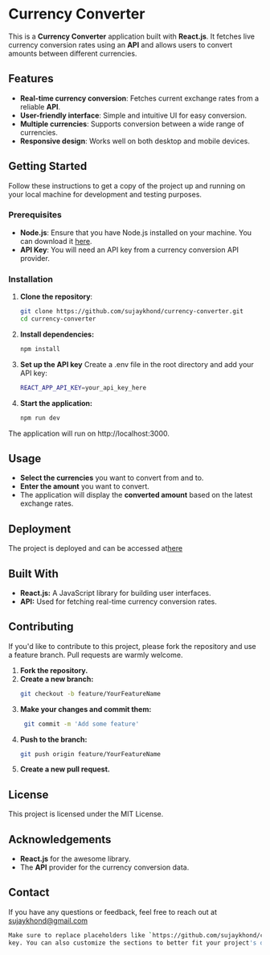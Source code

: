 # **Currency Converter**

This is a **Currency Converter** application built with **React.js**. It fetches live currency conversion rates using an **API** and allows users to convert amounts between different currencies.

## **Features**

- **Real-time currency conversion**: Fetches current exchange rates from a reliable **API**.
- **User-friendly interface**: Simple and intuitive UI for easy conversion.
- **Multiple currencies**: Supports conversion between a wide range of currencies.
- **Responsive design**: Works well on both desktop and mobile devices.

## **Getting Started**

Follow these instructions to get a copy of the project up and running on your local machine for development and testing purposes.

### **Prerequisites**

- **Node.js**: Ensure that you have Node.js installed on your machine. You can download it [here](https://nodejs.org/).
- **API Key**: You will need an API key from a currency conversion API provider.

### **Installation**

1. **Clone the repository**:
   ```sh
   git clone https://github.com/sujaykhond/currency-converter.git
   cd currency-converter

2.  **Install dependencies:**
    ```sh
    npm install

3. **Set up the API key**
    Create a .env file in the root directory and add your API key:
   ```sh
   REACT_APP_API_KEY=your_api_key_here

4. **Start the application:**
   ```sh
   npm run dev
The application will run on http://localhost:3000.

## Usage
 - **Select the currencies** you want to convert from and to.
 - **Enter the amount** you want to convert.
 - The application will display the **converted amount** based on the latest exchange rates.

## Deployment
The project is deployed and can be accessed at[here](https://currency-converter-one-kappa.vercel.app/.)
 
## Built With
- **React.js:** A JavaScript library for building user interfaces.
- **API:** Used for fetching real-time currency conversion rates.

## Contributing
If you'd like to contribute to this project, please fork the repository and use a feature branch. Pull requests are warmly welcome.

1. **Fork the repository.**
2. **Create a new branch:**
   ```sh
   git checkout -b feature/YourFeatureName

3. **Make your changes and commit them:**
    ```sh
     git commit -m 'Add some feature'

4. **Push to the branch:**
   ```sh 
   git push origin feature/YourFeatureName

5. **Create a new pull request.**

## License
This project is licensed under the MIT License.

## Acknowledgements
- **React.js** for the awesome library.
- The **API** provider for the currency conversion data.

## Contact
 If you have any questions or feedback, feel free to reach out at sujaykhond@gmail.com
 ```sh
 Make sure to replace placeholders like `https://github.com/sujaykhond/currency-converter.git` and `your_api_key_here` with your actual repository URL and API 
 key. You can also customize the sections to better fit your project's details.



